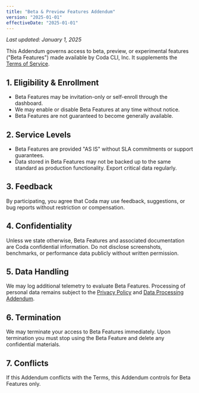 ```yaml
---
title: "Beta & Preview Features Addendum"
version: "2025-01-01"
effectiveDate: "2025-01-01"
---
```


_Last updated: January 1, 2025_

This Addendum governs access to beta, preview, or experimental features ("Beta Features") made available by Coda CLI, Inc. It supplements the [Terms of Service](./terms-of-service.md).

## 1. Eligibility & Enrollment
- Beta Features may be invitation-only or self-enroll through the dashboard.
- We may enable or disable Beta Features at any time without notice.
- Beta Features are not guaranteed to become generally available.

## 2. Service Levels
- Beta Features are provided "AS IS" without SLA commitments or support guarantees.
- Data stored in Beta Features may not be backed up to the same standard as production functionality. Export critical data regularly.

## 3. Feedback
By participating, you agree that Coda may use feedback, suggestions, or bug reports without restriction or compensation.

## 4. Confidentiality
Unless we state otherwise, Beta Features and associated documentation are Coda confidential information. Do not disclose screenshots, benchmarks, or performance data publicly without written permission.

## 5. Data Handling
We may log additional telemetry to evaluate Beta Features. Processing of personal data remains subject to the [Privacy Policy](./privacy-policy.md) and [Data Processing Addendum](./data-processing-addendum.md).

## 6. Termination
We may terminate your access to Beta Features immediately. Upon termination you must stop using the Beta Feature and delete any confidential materials.

## 7. Conflicts
If this Addendum conflicts with the Terms, this Addendum controls for Beta Features only.
